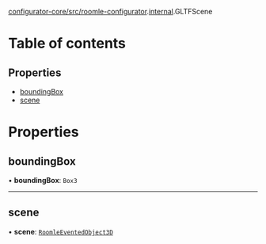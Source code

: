 [configurator-core/src/roomle-configurator](../modules/configurator_core_src_roomle_configurator.md).[internal](../modules/configurator_core_src_roomle_configurator._internal_.md).GLTFScene

# Table of contents

## Properties

- [boundingBox](configurator_core_src_roomle_configurator._internal_.GLTFScene.md#boundingbox)
- [scene](configurator_core_src_roomle_configurator._internal_.GLTFScene.md#scene)

# Properties

## boundingBox

• **boundingBox**: `Box3`

___

## scene

• **scene**: [`RoomleEventedObject3D`](../modules/configurator_core_src_roomle_configurator._internal_.md#roomleeventedobject3d)
